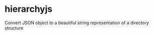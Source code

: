 hierarchyjs
===========

Convert JSON object to a beautiful string representation of a directory structure
